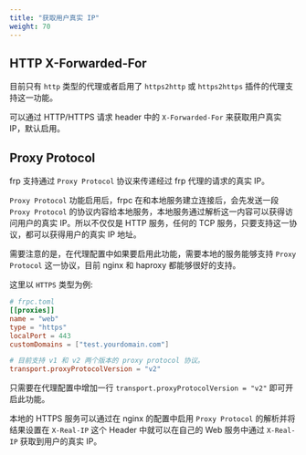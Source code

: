 ```yaml
---
title: "获取用户真实 IP"
weight: 70
---
```


## HTTP X-Forwarded-For

目前只有 `http` 类型的代理或者启用了 `https2http` 或 `https2https` 插件的代理支持这一功能。

可以通过 HTTP/HTTPS 请求 header 中的 `X-Forwarded-For` 来获取用户真实 IP，默认启用。

## Proxy Protocol

frp 支持通过 `Proxy Protocol` 协议来传递经过 frp 代理的请求的真实 IP。

`Proxy Protocol` 功能启用后，frpc 在和本地服务建立连接后，会先发送一段 `Proxy Protocol` 的协议内容给本地服务，本地服务通过解析这一内容可以获得访问用户的真实 IP。所以不仅仅是 HTTP 服务，任何的 TCP 服务，只要支持这一协议，都可以获得用户的真实 IP 地址。

需要注意的是，在代理配置中如果要启用此功能，需要本地的服务能够支持 `Proxy Protocol` 这一协议，目前 nginx 和 haproxy 都能够很好的支持。

这里以 `HTTPS` 类型为例:

```toml
# frpc.toml
[[proxies]]
name = "web"
type = "https"
localPort = 443
customDomains = ["test.yourdomain.com"]

# 目前支持 v1 和 v2 两个版本的 proxy protocol 协议。
transport.proxyProtocolVersion = "v2"
```

只需要在代理配置中增加一行 `transport.proxyProtocolVersion = "v2"` 即可开启此功能。

本地的 HTTPS 服务可以通过在 nginx 的配置中启用 `Proxy Protocol` 的解析并将结果设置在 `X-Real-IP` 这个 Header 中就可以在自己的 Web 服务中通过 `X-Real-IP` 获取到用户的真实 IP。

